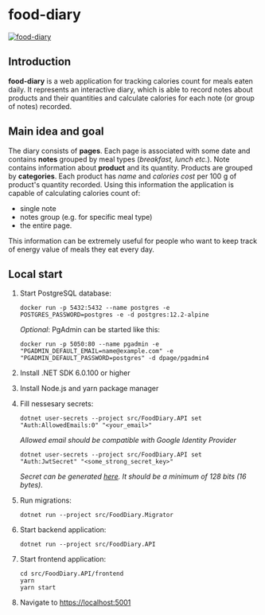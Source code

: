 # food-diary

[![food-diary](https://github.com/pkirilin/food-diary/actions/workflows/build.yml/badge.svg?branch=main)](https://github.com/pkirilin/food-diary/actions/workflows/build.yml)

## Introduction

**food-diary** is a web application for tracking calories count for meals eaten daily. It represents an interactive diary, which is able to record notes about products and their quantities and calculate calories for each note (or group of notes) recorded.

## Main idea and goal

The diary consists of **pages**. Each page is associated with some date and contains **notes** grouped by meal types (_breakfast, lunch etc._). Note contains information about **product** and its quantity. Products are grouped by **categories**. Each product has _name_ and _calories cost_ per 100 g of product's quantity recorded. Using this information the application is capable of calculating calories count of:

- single note
- notes group (e.g. for specific meal type)
- the entire page.

This information can be extremely useful for people who want to keep track of energy value of meals they eat every day.

## Local start

1. Start PostgreSQL database:

    ```shell
    docker run -p 5432:5432 --name postgres -e POSTGRES_PASSWORD=postgres -e -d postgres:12.2-alpine
    ```

    *Optional*: PgAdmin can be started like this:

    ```shell
    docker run -p 5050:80 --name pgadmin -e "PGADMIN_DEFAULT_EMAIL=name@example.com" -e "PGADMIN_DEFAULT_PASSWORD=postgres" -d dpage/pgadmin4
    ```

1. Install .NET SDK 6.0.100 or higher

1. Install Node.js and yarn package manager

1. Fill nessesary secrets:

    ```shell
    dotnet user-secrets --project src/FoodDiary.API set "Auth:AllowedEmails:0" "<your_email>"
    ```

    *Allowed email should be compatible with Google Identity Provider*

    ```shell
    dotnet user-secrets --project src/FoodDiary.API set "Auth:JwtSecret" "<some_strong_secret_key>"
    ```

    *Secret can be generated [here](https://passwordsgenerator.net). It should be a minimum of 128 bits (16 bytes).*

1. Run migrations:

    ```shell
    dotnet run --project src/FoodDiary.Migrator
    ```

1. Start backend application:

    ```shell
    dotnet run --project src/FoodDiary.API
    ```

1. Start frontend application:

    ```shell
    cd src/FoodDiary.API/frontend
    yarn
    yarn start
    ```

1. Navigate to <https://localhost:5001>
